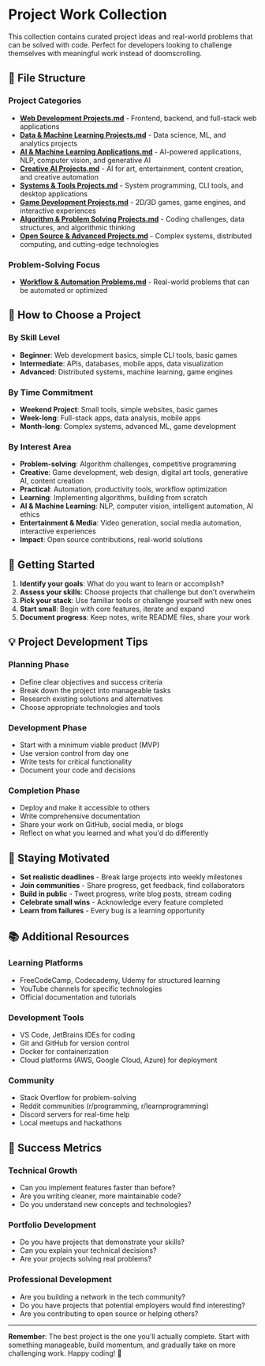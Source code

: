 # Project Work Collection

This collection contains curated project ideas and real-world problems that can be solved with code. Perfect for developers looking to challenge themselves with meaningful work instead of doomscrolling.

## 📁 File Structure

### Project Categories
- **[Web Development Projects.md](Web%20Development%20Projects.md)** - Frontend, backend, and full-stack web applications
- **[Data & Machine Learning Projects.md](Data%20&%20Machine%20Learning%20Projects.md)** - Data science, ML, and analytics projects
- **[AI & Machine Learning Applications.md](AI%20&%20Machine%20Learning%20Applications.md)** - AI-powered applications, NLP, computer vision, and generative AI
- **[Creative AI Projects.md](Creative%20AI%20Projects.md)** - AI for art, entertainment, content creation, and creative automation
- **[Systems & Tools Projects.md](Systems%20&%20Tools%20Projects.md)** - System programming, CLI tools, and desktop applications
- **[Game Development Projects.md](Game%20Development%20Projects.md)** - 2D/3D games, game engines, and interactive experiences
- **[Algorithm & Problem Solving Projects.md](Algorithm%20&%20Problem%20Solving%20Projects.md)** - Coding challenges, data structures, and algorithmic thinking
- **[Open Source & Advanced Projects.md](Open%20Source%20&%20Advanced%20Projects.md)** - Complex systems, distributed computing, and cutting-edge technologies

### Problem-Solving Focus
- **[Workflow & Automation Problems.md](Workflow%20&%20Automation%20Problems.md)** - Real-world problems that can be automated or optimized

## 🎯 How to Choose a Project

### By Skill Level
- **Beginner**: Web development basics, simple CLI tools, basic games
- **Intermediate**: APIs, databases, mobile apps, data visualization
- **Advanced**: Distributed systems, machine learning, game engines

### By Time Commitment
- **Weekend Project**: Small tools, simple websites, basic games
- **Week-long**: Full-stack apps, data analysis, mobile apps
- **Month-long**: Complex systems, advanced ML, game development

### By Interest Area
- **Problem-solving**: Algorithm challenges, competitive programming
- **Creative**: Game development, web design, digital art tools, generative AI, content creation
- **Practical**: Automation, productivity tools, workflow optimization
- **Learning**: Implementing algorithms, building from scratch
- **AI & Machine Learning**: NLP, computer vision, intelligent automation, AI ethics
- **Entertainment & Media**: Video generation, social media automation, interactive experiences
- **Impact**: Open source contributions, real-world solutions

## 🚀 Getting Started

1. **Identify your goals**: What do you want to learn or accomplish?
2. **Assess your skills**: Choose projects that challenge but don't overwhelm
3. **Pick your stack**: Use familiar tools or challenge yourself with new ones
4. **Start small**: Begin with core features, iterate and expand
5. **Document progress**: Keep notes, write README files, share your work

## 💡 Project Development Tips

### Planning Phase
- Define clear objectives and success criteria
- Break down the project into manageable tasks
- Research existing solutions and alternatives
- Choose appropriate technologies and tools

### Development Phase
- Start with a minimum viable product (MVP)
- Use version control from day one
- Write tests for critical functionality
- Document your code and decisions

### Completion Phase
- Deploy and make it accessible to others
- Write comprehensive documentation
- Share your work on GitHub, social media, or blogs
- Reflect on what you learned and what you'd do differently

## 🔄 Staying Motivated

- **Set realistic deadlines** - Break large projects into weekly milestones
- **Join communities** - Share progress, get feedback, find collaborators
- **Build in public** - Tweet progress, write blog posts, stream coding
- **Celebrate small wins** - Acknowledge every feature completed
- **Learn from failures** - Every bug is a learning opportunity

## 📚 Additional Resources

### Learning Platforms
- FreeCodeCamp, Codecademy, Udemy for structured learning
- YouTube channels for specific technologies
- Official documentation and tutorials

### Development Tools
- VS Code, JetBrains IDEs for coding
- Git and GitHub for version control
- Docker for containerization
- Cloud platforms (AWS, Google Cloud, Azure) for deployment

### Community
- Stack Overflow for problem-solving
- Reddit communities (r/programming, r/learnprogramming)
- Discord servers for real-time help
- Local meetups and hackathons

## 🎯 Success Metrics

### Technical Growth
- Can you implement features faster than before?
- Are you writing cleaner, more maintainable code?
- Do you understand new concepts and technologies?

### Portfolio Development
- Do you have projects that demonstrate your skills?
- Can you explain your technical decisions?
- Are your projects solving real problems?

### Professional Development
- Are you building a network in the tech community?
- Do you have projects that potential employers would find interesting?
- Are you contributing to open source or helping others?

---

**Remember**: The best project is the one you'll actually complete. Start with something manageable, build momentum, and gradually take on more challenging work. Happy coding! 🚀 